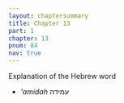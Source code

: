 ```yaml
---
layout: chaptersummary
title: Chapter 13
part: 1
chapter: 13
pnum: 84
nav: true
---
```


Explanation of the Hebrew word

- _'amidah_ עמידה
